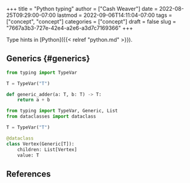 +++
title = "Python typing"
author = ["Cash Weaver"]
date = 2022-08-25T09:29:00-07:00
lastmod = 2022-09-06T14:11:04-07:00
tags = ["concept", "concept"]
categories = ["concept"]
draft = false
slug = "7667a3b3-727e-42e4-a2e6-a3d7c7169366"
+++

Type hints in [Python]({{< relref "python.md" >}}).


## Generics {#generics}

```python
from typing import TypeVar

T = TypeVar("T")

def generic_adder(a: T, b: T) -> T:
    return a + b
```

```python
from typing import TypeVar, Generic, List
from dataclasses import dataclass

T = TypeVar("T")

@dataclass
class Vertex(Generic[T]):
    children: List[Vertex]
    value: T
```

## References

<style>.csl-entry{text-indent: -1.5em; margin-left: 1.5em;}</style><div class="csl-bib-body">
</div>
